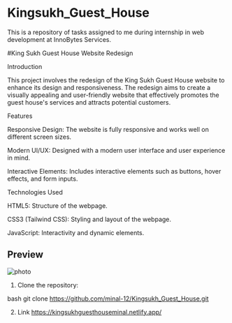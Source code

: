 # Kingsukh_Guest_House
This is a repository of tasks assigned to me during  internship in web development  at InnoBytes Services.

#King Sukh Guest House Website Redesign

Introduction


This project involves the redesign of the King Sukh Guest House website to enhance its design and responsiveness. The redesign aims to create a visually appealing and user-friendly website that effectively promotes the guest house's services and attracts potential customers.


Features

Responsive Design: The website is fully responsive and works well on different screen sizes.

Modern UI/UX: Designed with a modern user interface and user experience in mind.

Interactive Elements: Includes interactive elements such as buttons, hover effects, and form inputs.


Technologies Used

HTML5: Structure of the webpage.

CSS3 (Tailwind CSS): Styling and layout of the webpage.

JavaScript: Interactivity and dynamic elements.


## Preview

![photo](screenshot.png) 

1. Clone the repository:
   
bash
   git clone  https://github.com/minal-12/Kingsukh_Guest_House.git

   2. Link
      https://kingsukhguesthouseminal.netlify.app/
